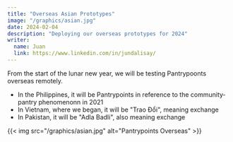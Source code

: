 ```yaml
---
title: "Overseas Asian Prototypes"
image: "/graphics/asian.jpg"
date: 2024-02-04
description: "Deploying our overseas prototypes for 2024"
writer:
  name: Juan
  link: https://www.linkedin.com/in/jundalisay/
---
```



From the start of the lunar new year, we will be testing Pantrypoonts overseas remotely. 

- In the Philippines, it will be Pantrypoints in reference to the community-pantry phenomenonn in 2021
- In Vietnam, where we began, it will be "Trao Đổi", meaning exchange
- In Pakistan, it will be "Adla Badli", also meaning exchange  

{{< img src="/graphics/asian.jpg" alt="Pantrypoints Overseas" >}}